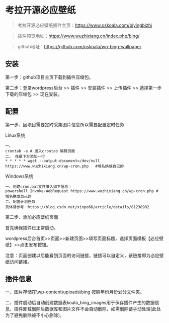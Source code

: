 # 考拉开源必应壁纸

> 考拉开源必应壁纸插件主页：https://www.oskoala.com/biyingbizhi

> 插件预览地址：https://www.wuzhixiang.cn/index.php/bing/

> github地址：https://github.com/oskoala/wp-bing-wallpaper

## 安装

第一步：github项目主页下载到插件压缩包。

第二步：登录wordpress后台 >> 插件 >> 安装插件 >> 上传插件 >> 选择第一步下载的压缩包 >> 现在安装。

## 配置

第一步、因项目需要定时采集图片信息所以需要配置定时任务

Linux系统

```shell
一、
crontab -e # 进入crontab 编辑页面
二、 在最下方添加一行
* * * * * wget --output-document=/dev/null https://www.wuzhixiang.cn/wp-cron.php   #域名换成自己的
```

Windows系统

```shell
一、创建cron.bat文件填入如下信息：
powershell Invoke-WebRequest https://www.wuzhixiang.cn/wp-cron.php # 域名换成自己的
二、配置计划任务 
具体请参考：https://blog.csdn.net/xinpo66/article/details/81238982
```

第二步、添加必应壁纸页面

首先确保插件已正常启动。

wordpress后台首页>>页面>>新建页面>>填写页面标题，选择页面模板【必应壁纸】>>点击发布按钮。

注意：页面创建以后能看到页面的访问链接，链接可以自定义，该链接即为必应壁纸访问链接。

## 插件信息

一、图片存储在\wp-content\uploads\bing 按照年份月份划分文件夹。

二、插件启动后自动创建数据表koala_bing_images用于保存插件产生的数据信息，插件卸载删除后数据库和图片文件不会自动删除，如需删除请手动处理[此处为了避免删除被不小心删除]。

